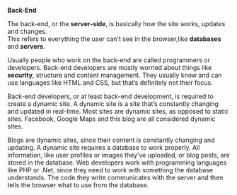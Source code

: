 
**Back-End**

The back-end, or the **server-side**, is basically how the site works, updates and changes.<br />
This refers to everything the user can’t see in the browser,like **databases** and **servers**.<br />

Usually people who work on the back-end are called programmers or developers. Back-end developers are mostly worried about things like **security**, structure and content management.  They usually know and can use languages like HTML and CSS, but that’s definitely not their focus.<br />

Back-end developers, or at least back-end development, is required to create a dynamic site. A dynamic site is a site that’s constantly changing and updated in real-time. Most sites are dynamic sites, as opposed to static sites.  Facebook, Google Maps and this blog are all considered dynamic sites.<br />

Blogs are dynamic sites, since their content is constantly changing and updating. A dynamic site requires a database to work properly.  All  information, like user profiles or  images they’ve uploaded, or blog posts, are stored in the database. Web developers work with programming languages like PHP or .Net, since they need to work with something the database understands. The code they write communicates with the server and then tells the browser what to use from the database.<br />
